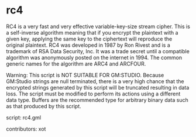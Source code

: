 rc4
===

RC4 is a very fast and very effective variable-key-size stream cipher. This
is a self-inverse algorithm meaning that if you encrypt the plaintext with 
a given key, applying the same key to the ciphertext will reproduce the 
original plaintext. RC4 was developed in 1987 by Ron Rivest and is a trademark 
of RSA Data Security, Inc. It was a trade secret until a compatible algorithm 
was anonymously posted on the internet in 1994. The common generic names for 
the algorithm are ARC4 and ARCFOUR. 

Warning: This script is NOT SUITABLE FOR GM:STUDIO. Because GM:Studio
strings are null terminated, there is a very high chance that the encrypted
strings generated by this script will be truncated resulting in data loss. 
The script must be modified to perform its actions using a different data 
type. Buffers are the recommended type for arbitrary binary data such as 
that produced by this script.

script: rc4.gml

contributors: xot
